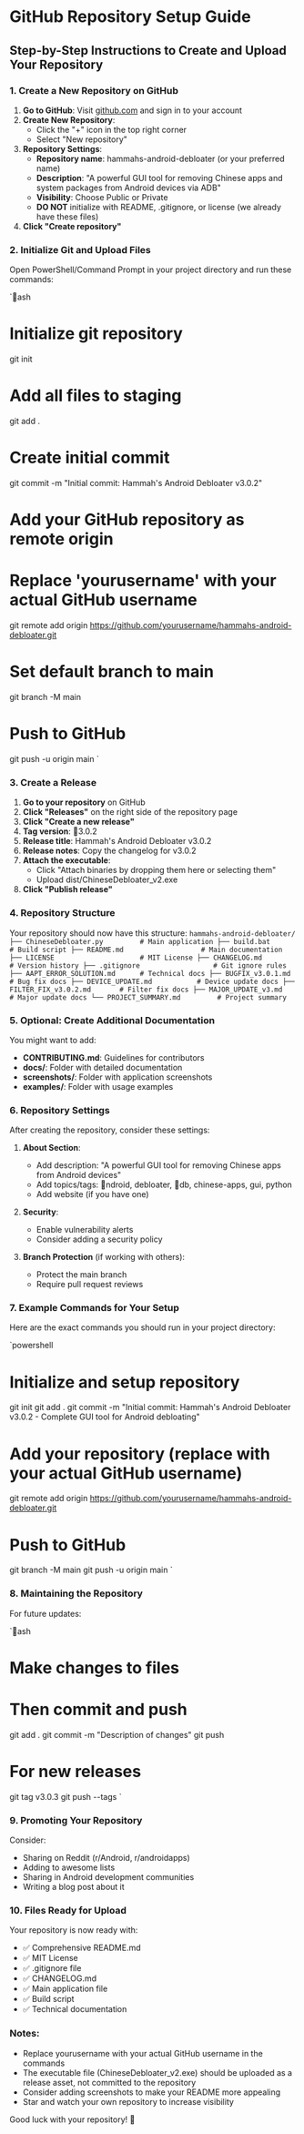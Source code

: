 ﻿# GitHub Repository Setup Guide

## Step-by-Step Instructions to Create and Upload Your Repository

### 1. Create a New Repository on GitHub

1. **Go to GitHub**: Visit [github.com](https://github.com) and sign in to your account
2. **Create New Repository**: 
   - Click the "+" icon in the top right corner
   - Select "New repository"
3. **Repository Settings**:
   - **Repository name**: hammahs-android-debloater (or your preferred name)
   - **Description**: "A powerful GUI tool for removing Chinese apps and system packages from Android devices via ADB"
   - **Visibility**: Choose Public or Private
   - **DO NOT** initialize with README, .gitignore, or license (we already have these files)
4. **Click "Create repository"**

### 2. Initialize Git and Upload Files

Open PowerShell/Command Prompt in your project directory and run these commands:

`ash
# Initialize git repository
git init

# Add all files to staging
git add .

# Create initial commit
git commit -m "Initial commit: Hammah's Android Debloater v3.0.2"

# Add your GitHub repository as remote origin
# Replace 'yourusername' with your actual GitHub username
git remote add origin https://github.com/yourusername/hammahs-android-debloater.git

# Set default branch to main
git branch -M main

# Push to GitHub
git push -u origin main
`

### 3. Create a Release

1. **Go to your repository** on GitHub
2. **Click "Releases"** on the right side of the repository page
3. **Click "Create a new release"**
4. **Tag version**: 3.0.2
5. **Release title**: Hammah's Android Debloater v3.0.2
6. **Release notes**: Copy the changelog for v3.0.2
7. **Attach the executable**: 
   - Click "Attach binaries by dropping them here or selecting them"
   - Upload dist/ChineseDebloater_v2.exe
8. **Click "Publish release"**

### 4. Repository Structure

Your repository should now have this structure:
`
hammahs-android-debloater/
├── ChineseDebloater.py         # Main application
├── build.bat                   # Build script
├── README.md                   # Main documentation
├── LICENSE                     # MIT License
├── CHANGELOG.md                # Version history
├── .gitignore                  # Git ignore rules
├── AAPT_ERROR_SOLUTION.md      # Technical docs
├── BUGFIX_v3.0.1.md           # Bug fix docs
├── DEVICE_UPDATE.md           # Device update docs
├── FILTER_FIX_v3.0.2.md       # Filter fix docs
├── MAJOR_UPDATE_v3.md         # Major update docs
└── PROJECT_SUMMARY.md         # Project summary
`

### 5. Optional: Create Additional Documentation

You might want to add:
- **CONTRIBUTING.md**: Guidelines for contributors
- **docs/**: Folder with detailed documentation
- **screenshots/**: Folder with application screenshots
- **examples/**: Folder with usage examples

### 6. Repository Settings

After creating the repository, consider these settings:

1. **About Section**:
   - Add description: "A powerful GUI tool for removing Chinese apps from Android devices"
   - Add topics/tags: ndroid, debloater, db, chinese-apps, gui, python
   - Add website (if you have one)

2. **Security**:
   - Enable vulnerability alerts
   - Consider adding a security policy

3. **Branch Protection** (if working with others):
   - Protect the main branch
   - Require pull request reviews

### 7. Example Commands for Your Setup

Here are the exact commands you should run in your project directory:

`powershell
# Initialize and setup repository
git init
git add .
git commit -m "Initial commit: Hammah's Android Debloater v3.0.2 - Complete GUI tool for Android debloating"

# Add your repository (replace with your actual GitHub username)
git remote add origin https://github.com/yourusername/hammahs-android-debloater.git

# Push to GitHub
git branch -M main
git push -u origin main
`

### 8. Maintaining the Repository

For future updates:

`ash
# Make changes to files
# Then commit and push
git add .
git commit -m "Description of changes"
git push

# For new releases
git tag v3.0.3
git push --tags
`

### 9. Promoting Your Repository

Consider:
- Sharing on Reddit (r/Android, r/androidapps)
- Adding to awesome lists
- Sharing in Android development communities
- Writing a blog post about it

### 10. Files Ready for Upload

Your repository is now ready with:
- ✅ Comprehensive README.md
- ✅ MIT License
- ✅ .gitignore file
- ✅ CHANGELOG.md
- ✅ Main application file
- ✅ Build script
- ✅ Technical documentation

### Notes:
- Replace yourusername with your actual GitHub username in the commands
- The executable file (ChineseDebloater_v2.exe) should be uploaded as a release asset, not committed to the repository
- Consider adding screenshots to make your README more appealing
- Star and watch your own repository to increase visibility

Good luck with your repository! 🚀
